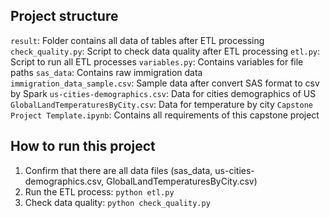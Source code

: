 ## Project structure

`result`: Folder contains all data of tables after ETL processing
`check_quality.py`: Script to check data quality after ETL processing
`etl.py`: Script to run all ETL processes
`variables.py`: Contains variables for file paths
`sas_data`: Contains raw immigration data
`immigration_data_sample.csv`: Sample data after convert SAS format to csv by Spark
`us-cities-demographics.csv`: Data for cities demographics of US
`GlobalLandTemperaturesByCity.csv`: Data for temperature by city
`Capstone Project Template.ipynb`: Contains all requirements of this capstone project

## How to run this project
1. Confirm that there are all data files (sas_data, us-cities-demographics.csv, GlobalLandTemperaturesByCity.csv)
2. Run the ETL process: `python etl.py`
3. Check data quality: `python check_quality.py`


